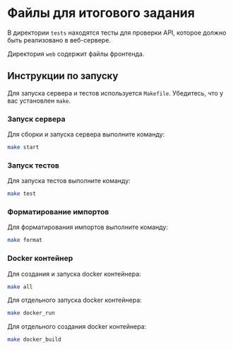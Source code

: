 # Файлы для итогового задания

В директории `tests` находятся тесты для проверки API, которое должно быть реализовано в веб-сервере.

Директория `web` содержит файлы фронтенда.

## Инструкции по запуску

Для запуска сервера и тестов используется `Makefile`. Убедитесь, что у вас установлен `make`.

### Запуск сервера

Для сборки и запуска сервера выполните команду:

```sh
make start
```

### Запуск тестов

Для запуска тестов выполните команду:

```sh
make test
```

### Форматирование импортов

Для форматирования импортов выполните команду:

```sh
make format
```

### Docker контейнер

Для создания и запуска docker контейнера:

```sh
make all
```

Для отдельного запуска docker контейнера:

```sh
make docker_run
```

Для отдельного создания docker контейнера:

```sh
make docker_build
```


